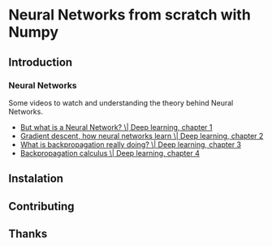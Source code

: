 # Neural Networks from scratch with Numpy

## Introduction

### Neural Networks

Some videos to watch and understanding the theory behind Neural
Networks.

  - [But what is a Neural Network? \\| Deep learning,
    chapter 1](https://www.youtube.com/watch?v=aircAruvnKk)
  - [Gradient descent, how neural networks learn \\| Deep learning,
    chapter 2](https://www.youtube.com/watch?v=IHZwWFHWa-w)
  - [What is backpropagation really doing? \\| Deep learning,
    chapter 3](https://www.youtube.com/watch?v=Ilg3gGewQ5U)
  - [Backpropagation calculus \\| Deep learning,
    chapter 4](https://www.youtube.com/watch?v=tIeHLnjs5U8)

## Instalation

## Contributing

## Thanks
